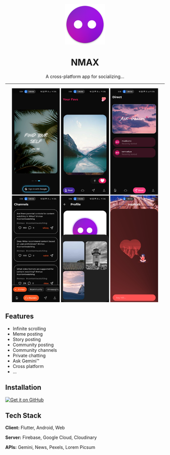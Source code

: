 <div align="center">
    <img src="./assets/icon.png" width="128" height="128" style="display: block; margin: 0 auto"/>
    <h1>NMAX</h1>
    <p>A cross-platform app for socializing...</p>
</div>

---

<p align="center">
  <img src="./screenshots/Screenshot_2025-01-12-17-04-21-16_78880eff352cf9cd49300727776bf8ec.jpg" width="30%" />
  <img src="./screenshots/Screenshot_2025-01-12-17-05-12-98_78880eff352cf9cd49300727776bf8ec.jpg" width="30%" />
  <img src="./screenshots/Screenshot_2025-01-12-17-05-47-23_78880eff352cf9cd49300727776bf8ec.jpg" width="30%" />
<br>
  <img src="./screenshots/Screenshot_2025-01-12-17-05-30-41_78880eff352cf9cd49300727776bf8ec.jpg" width="30%" />
  <img src="./screenshots/Screenshot_2025-01-12-17-06-33-72_78880eff352cf9cd49300727776bf8ec.jpg" width="30%" />
  <img src="./screenshots/Screenshot_2025-01-12-17-06-08-78_78880eff352cf9cd49300727776bf8ec.jpg" width="30%" />
</p>

## Features
- Infinite scrolling
- Meme posting
- Story posting
- Community posting
- Community channels
- Private chatting
- Ask Gemini™
- Cross platform
- ...

## Installation

[<img src="https://github.com/machiav3lli/oandbackupx/blob/034b226cea5c1b30eb4f6a6f313e4dadcbb0ece4/badge_github.png"
    alt="Get it on GitHub"
    height="80">](https://github.com/samvabyat1/nmax/releases/latest)


## Tech Stack

**Client:** Flutter, Android, Web

**Server:** Firebase, Google Cloud, Cloudinary

**APIs:** Gemini, News, Pexels, Lorem Picsum
